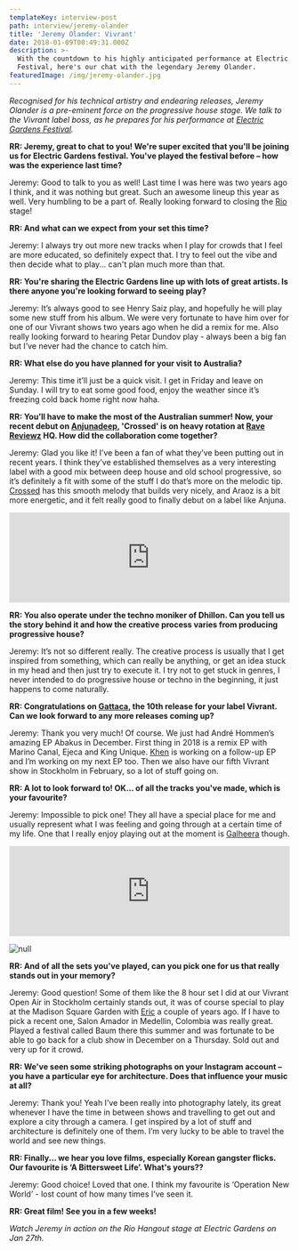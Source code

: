 ```yaml
---
templateKey: interview-post
path: interview/jeremy-olander
title: 'Jeremy Olander: Vivrant'
date: 2018-01-09T00:49:31.000Z
description: >-
  With the countdown to his highly anticipated performance at Electric Gardens
  Festival, here's our chat with the legendary Jeremy Olander.
featuredImage: /img/jeremy-olander.jpg
---
```

_Recognised for his technical artistry and endearing releases, Jeremy Olander is a pre-eminent force on the progressive house stage. We talk to the Vivrant label boss, as he prepares for his performance at [Electric Gardens Festival](https://www.ravereviewz.net.au/interview/damian-gelle-electric-gardens/)._

**RR: Jeremy, great to chat to you! We're super excited that you'll be joining us for Electric Gardens festival. You've played the festival before – how was the experience last time?**

Jeremy: Good to talk to you as well! Last time I was here was two years ago I think, and it was nothing but great. Such an awesome lineup this year as well. Very humbling to be a part of. Really looking forward to closing the [Rio](https://magazine.ravereviewz.net/interview/ricky-cooper/) stage!

**RR: And what can we expect from your set this time?**

Jeremy: I always try out more new tracks when I play for crowds that I feel are more educated, so definitely expect that. I try to feel out the vibe and then decide what to play... can't plan much more than that.

**RR: You're sharing the Electric Gardens line up with lots of great artists. Is there anyone you're looking forward to seeing play?**

Jeremy: It’s always good to see Henry Saiz play, and hopefully he will play some new stuff from his album. We were very fortunate to have him over for one of our Vivrant shows two years ago when he did a remix for me. Also really looking forward to hearing Petar Dundov play - always been a big fan but I’ve never had the chance to catch him.

**RR: What else do you have planned for your visit to Australia?**

Jeremy: This time it’ll just be a quick visit. I get in Friday and leave on Sunday. I will try to eat some good food, enjoy the weather since it’s freezing cold back home right now haha.

**RR: You’ll have to make the most of the Australian summer! Now, your recent debut on **[**Anjunadeep**](https://www.facebook.com/anjunadeep)**, 'Crossed' is on heavy rotation at **[**Rave Reviewz**](https://www.ravereviewz.net/)** HQ. How did the collaboration come together?**

Jeremy: Glad you like it! I’ve been a fan of what they’ve been putting out in recent years. I think they’ve established themselves as a very interesting label with a good mix between deep house and old school progressive, so it’s definitely a fit with some of the stuff I do that’s more on the melodic tip. [Crossed](https://l.facebook.com/l.php?u=https%3A%2F%2Fwww.beatport.com%2Ftrack%2Fcrossed-original-mix%2F9949116&h=ATMgQ09FiY6LOv0mY2x4xP4IMVL0JeqImzBov6Qw8LkVEFRiTOLc-NcxCAgj53aB1wmP6EKf9audBt4jVCqhfRd4-14qTlLB_YtYRraQLvsjAZdUG5WRl8uv) has this smooth melody that builds very nicely, and Araoz is a bit more energetic, and it felt really good to finally debut on a label like Anjuna.

<iframe src="https://embed.beatport.com/?id=9949117&type=track" width="100%" height="162" frameborder="0" scrolling="no" style="max-width:600px;"></iframe>

**RR: You also operate under the techno moniker of Dhillon. Can you tell us the story behind it and how the creative process varies from producing progressive house?**

Jeremy: It’s not so different really. The creative process is usually that I get inspired from something, which can really be anything, or get an idea stuck in my head and then just try to execute it. I try not to get stuck in genres, I never intended to do progressive house or techno in the beginning, it just happens to come naturally.

**RR: Congratulations on **[**Gattaca**](https://l.facebook.com/l.php?u=https%3A%2F%2Fwww.beatport.com%2Frelease%2Fgattaca-ep%2F2125181&h=ATNWjvRsa_HfZhLbS6T8HIrZlwsPDfFtdW8tJLZdFMXIaMlbl4PenuMc0LzLTvDMe0d0g7j2ejhJo2VGJlBIgMJ7HLkld1Aqhvsqkwq_3RHTrftD9P0bCATj)**, the 10th release for your label Vivrant. Can we look forward to any more releases coming up?**

Jeremy: Thank you very much! Of course. We just had André Hommen’s amazing EP Abakus in December. First thing in 2018 is a remix EP with Marino Canal, Ejeca and King Unique. [Khen](https://www.facebook.com/ravereviewz/videos/536027060081648/) is working on a follow-up EP and I’m working on my next EP too. Then we also have our fifth Vivrant show in Stockholm in February, so a lot of stuff going on.

**RR: A lot to look forward to! OK... of all the tracks you've made, which is your favourite?**

Jeremy: Impossible to pick one! They all have a special place for me and usually represent what I was feeling and going through at a certain time of my life. One that I really enjoy playing out at the moment is [Galheera](https://l.facebook.com/l.php?u=https%3A%2F%2Fwww.beatport.com%2Ftrack%2Fgalheera-original-mix%2F9804084&h=ATMyzTvgd7oEspKm-xk2uJTFWGLRr_Ua4DXX-9HGoile9M6sPfadpm7u8LStGrTD4QtIfA4m9GRVkGKFerW8K8BAax8jYEWRTKcStzcVVofKEPwd8bsi57n4) though.

<iframe src="https://embed.beatport.com/?id=9804084&type=track" width="100%" height="162" frameborder="0" scrolling="no" style="max-width:600px;"></iframe>

![null](/img/26240756_568113143539706_3482597045067097714_o.jpg)

**RR: And of all the sets you've played, can you pick one for us that really stands out in your memory?**

Jeremy: Good question! Some of them like the 8 hour set I did at our Vivrant Open Air in Stockholm certainly stands out, it was of course special to play at the Madison Square Garden with [Eric](https://www.facebook.com/EricPrydzOfficial/) a couple of years ago. If I have to pick a recent one, Salon Amador in Medellin, Colombia was really great. Played a festival called Baum there this summer and was fortunate to be able to go back for a club show in December on a Thursday. Sold out and very up for it crowd.

**RR: We've seen some striking photographs on your Instagram account – you have a particular eye for architecture. Does that influence your music at all?**

Jeremy: Thank you! Yeah I’ve been really into photography lately, its great whenever I have the time in between shows and travelling to get out and explore a city through a camera. I get inspired by a lot of stuff and architecture is definitely one of them. I’m very lucky to be able to travel the world and see new things.

**RR: Finally... we hear you love films, especially Korean gangster flicks. Our favourite is ‘A Bittersweet Life’. What's yours??**

Jeremy: Good choice! Loved that one. I think my favourite is ‘Operation New World’ - lost count of how many times I’ve seen it.

**RR: Great film! See you in a few weeks!**

_Watch Jeremy in action on the Rio Hangout stage at Electric Gardens on Jan 27th._
